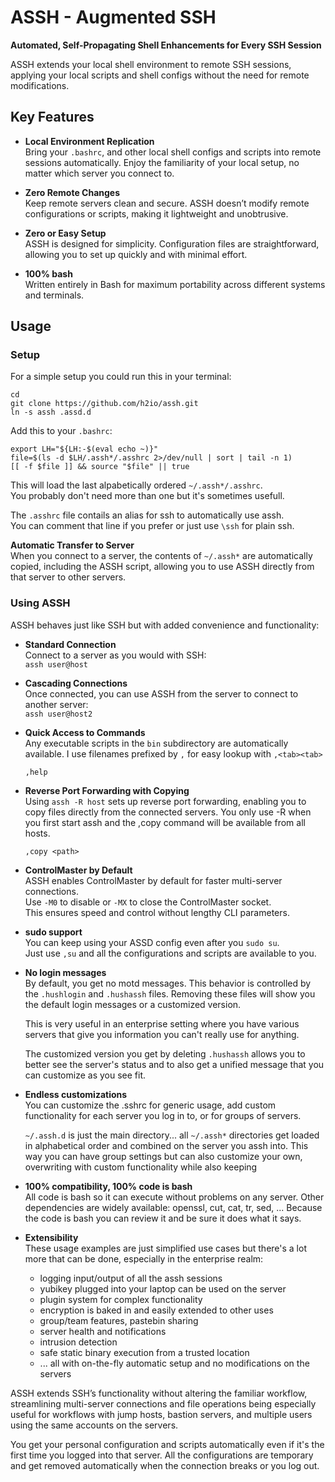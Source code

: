 # ASSH - Augmented SSH
**Automated, Self-Propagating Shell Enhancements for Every SSH Session**

ASSH extends your local shell environment to remote SSH sessions, applying
your local scripts and shell configs without the need for remote modifications.

## Key Features

- **Local Environment Replication**  
  Bring your `.bashrc`, and other local shell configs and scripts into
  remote sessions automatically. Enjoy the familiarity of your local setup,
  no matter which server you connect to.

- **Zero Remote Changes**  
  Keep remote servers clean and secure. ASSH doesn’t modify remote
  configurations or scripts, making it lightweight and unobtrusive.

- **Zero or Easy Setup**  
  ASSH is designed for simplicity. Configuration files are straightforward,
  allowing you to set up quickly and with minimal effort.

- **100% bash**  
  Written entirely in Bash for maximum portability across different systems
  and terminals.


## Usage

### Setup

For a simple setup you could run this in your terminal:
```
cd
git clone https://github.com/h2io/assh.git
ln -s assh .assd.d
```

Add this to your `.bashrc`:
```
export LH="${LH:-$(eval echo ~)}"
file=$(ls -d $LH/.assh*/.asshrc 2>/dev/null | sort | tail -n 1)
[[ -f $file ]] && source "$file" || true
```

This will load the last alpabetically ordered `~/.assh*/.asshrc`.  
You probably don't need more than one but it's sometimes usefull.  
  
The `.asshrc` file contails an alias for ssh to automatically use assh.  
You can comment that line if you prefer or just use `\ssh` for plain ssh.

**Automatic Transfer to Server**  
   When you connect to a server, the contents of `~/.assh*` are automatically
   copied, including the ASSH script, allowing you to use ASSH directly from
   that server to other servers.

### Using ASSH
ASSH behaves just like SSH but with added convenience and functionality:

- **Standard Connection**  
  Connect to a server as you would with SSH:  
  `assh user@host`

- **Cascading Connections**  
  Once connected, you can use ASSH from the server to connect to another server:  
  `assh user@host2`

- **Quick Access to Commands**  
  Any executable scripts in the `bin` subdirectory are automatically available.
  I use filenames prefixed by `,` for easy lookup with `,<tab><tab>`

    `,help`

- **Reverse Port Forwarding with Copying**  
  Using `assh -R host` sets up reverse port forwarding, enabling you to copy
  files directly from the connected servers. You only use -R when you first
  start assh and the ,copy command will be available from all hosts.

    `,copy <path>`

- **ControlMaster by Default**  
  ASSH enables ControlMaster by default for faster multi-server connections.  
  Use `-M0` to disable or `-MX` to close the ControlMaster socket.  
  This ensures speed and control without lengthy CLI parameters.

- **sudo support**  
  You can keep using your ASSD config even after you `sudo su`.  
  Just use `,su` and all the configurations and scripts are available to you.

- **No login messages**  
  By default, you get no motd messages. This behavior is controlled by the
  `.hushlogin` and `.hushassh` files. Removing these files will show you the
  default login messages or a customized version.

  This is very useful in an enterprise setting where you have various servers
  that give you information you can't really use for anything.

  The customized version you get by deleting `.hushassh` allows you to better see
  the server's status and to also get a unified message that you can customize
  as you see fit.

- **Endless customizations**  
  You can customize the .sshrc for generic usage, add custom functionality for
  each server you log in to, or for groups of servers.

  `~/.assh.d` is just the main directory... all `~/.assh*` directories get loaded
  in alphabetical order and combined on the server you assh into. This way you
  can have group settings but can also customize your own, overwriting with
  custom functionality while also keeping

- **100% compatibility, 100% code is bash**  
  All code is bash so it can execute without problems on any server. Other
  dependencies are widely available: openssl, cut, cat, tr, sed, ...
  Because the code is bash you can review it and be sure it does what it says.

- **Extensibility**  
  These usage examples are just simplified use cases but there's a lot more
  that can be done, especially in the enterprise realm:
  - logging input/output of all the assh sessions
  - yubikey plugged into your laptop can be used on the server
  - plugin system for complex functionality
  - encryption is baked in and easily extended to other uses
  - group/team features, pastebin sharing
  - server health and notifications
  - intrusion detection
  - safe static binary execution from a trusted location
  - ... all with on-the-fly automatic setup and no modifications on the servers

ASSH extends SSH’s functionality without altering the familiar workflow,
streamlining multi-server connections and file operations being especially
useful for workflows with jump hosts, bastion servers, and multiple users
using the same accounts on the servers.

You get your personal configuration and scripts automatically even if it's the
first time you logged into that server. All the configurations are temporary
and get removed automatically when the connection breaks or you log out.

